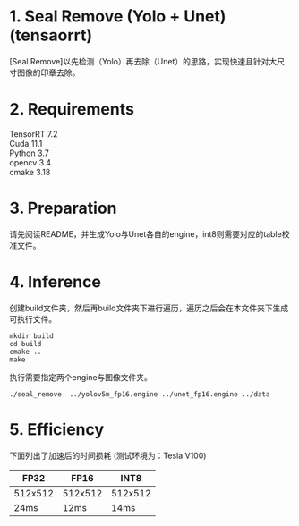 # 1. Seal Remove (Yolo + Unet) (tensaorrt)
[Seal Remove]以先检测（Yolo）再去除（Unet）的思路，实现快速且针对大尺寸图像的印章去除。<br>

# 2. Requirements

TensorRT 7.2<br>
Cuda 11.1<br>
Python 3.7<br>
opencv 3.4<br>
cmake 3.18<br>

# 3. Preparation
请先阅读README，并生成Yolo与Unet各自的engine，int8则需要对应的table校准文件。<br>

# 4. Inference
创建build文件夹，然后再build文件夹下进行遍历，遍历之后会在本文件夹下生成可执行文件。<br>
```
mkdir build
cd build
cmake ..
make
```

执行需要指定两个engine与图像文件夹。<br>
```
./seal_remove  ../yolov5m_fp16.engine ../unet_fp16.engine ../data
```

# 5. Efficiency
下面列出了加速后的时间损耗 (测试环境为：Tesla V100)

  | FP32 | FP16 | INT8
  | ----- | ------  | ------
  | 512x512 | 512x512 | 512x512
  | 24ms  | 12ms  | 14ms
